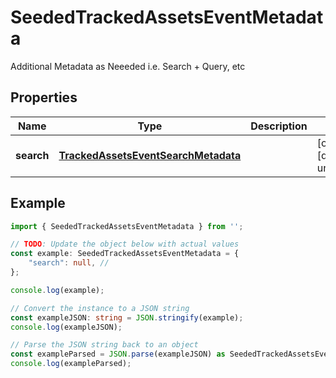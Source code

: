 
# SeededTrackedAssetsEventMetadata

Additional Metadata as Neeeded i.e. Search + Query, etc

## Properties

Name | Type | Description | Notes
------------ | ------------- | ------------- | -------------
**search** | [**TrackedAssetsEventSearchMetadata**](TrackedAssetsEventSearchMetadata) |  | [optional] [default to undefined]

## Example

```typescript
import { SeededTrackedAssetsEventMetadata } from '';

// TODO: Update the object below with actual values
const example: SeededTrackedAssetsEventMetadata = {
    "search": null, // 
};

console.log(example);

// Convert the instance to a JSON string
const exampleJSON: string = JSON.stringify(example);
console.log(exampleJSON);

// Parse the JSON string back to an object
const exampleParsed = JSON.parse(exampleJSON) as SeededTrackedAssetsEventMetadata;
console.log(exampleParsed);
```




